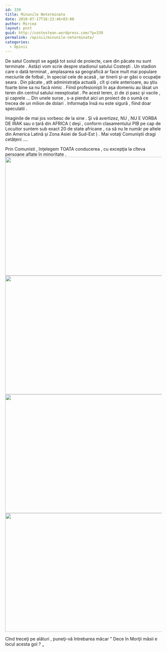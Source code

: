 ```yaml
---
id: 339
title: Minunile Neterminate
date: 2010-07-17T16:23:46+03:00
author: Mircea
layout: post
guid: http://costestean.wordpress.com/?p=339
permalink: /opinii/minunile-neterminate/
categories:
  - Opinii
---
```

De satul Costeşti se agaţă tot soiul de proiecte, care din păcate nu sunt terminate . Astăzi vom scrie despre stadionul satului Costeşti . Un stadion care o dată terminat , amplasarea sa geografică ar face mult mai populare meciurile de fotbal , în special cele de acasă , iar tinerii şi-ar găsi o ocupaţie seara . Din păcate , atît administraţia actuală , cît şi cele anterioare, au ştiu foarte bine sa nu facă nimic . Fiind profesionişti în aşa domeniu au lăsat un teren din centrul satului neexploatat . Pe acest teren, zi de zi pasc şi vacile , şi caprele &#8230; Din unele surse , s-a pierdut aici un proiect de o sumă ce trecea de un milion de dolari . Informaţia însă nu este sigură , fiind doar speculatii .

Imaginile de mai jos vorbesc de la sine . Şi vă avertizez, NU , NU E VORBA DE IRAK sau o ţară din AFRICA ( deşi , conform clasamentului PIB pe cap de Locuitor suntem sub exact 20 de state africane , ca să nu le număr pe altele din America Latină şi Zona Asiei de Sud-Est ) . Mai votaţi Comuniştii dragi cetăţeni &#8230;.

Prin Comunisti , înţelegem TOATA conducerea , cu excepţia la cîteva persoane aflate în minoritate .  
<a href="http://costestean.wordpress.com/2010/07/17/minunile-neterminate/image062/" rel="attachment wp-att-340"><img class="aligncenter size-full wp-image-340" title="Image062" src="http://costestean.files.wordpress.com/2010/07/image062.jpg" alt="" width="510" height="382" srcset="http://costestitv.ddev.local/wp-content/uploads/2010/07/image062.jpg 640w, http://costestitv.ddev.local/wp-content/uploads/2010/07/image062-300x225.jpg 300w, http://costestitv.ddev.local/wp-content/uploads/2010/07/image062-624x468.jpg 624w" sizes="(max-width: 510px) 100vw, 510px" /></a>  
<a href="http://costestean.wordpress.com/2010/07/17/minunile-neterminate/image204/" rel="attachment wp-att-341"><img class="aligncenter size-full wp-image-341" title="Image204" src="http://costestean.files.wordpress.com/2010/07/image204.jpg" alt="" width="510" height="382" srcset="http://costestitv.ddev.local/wp-content/uploads/2010/07/image204.jpg 640w, http://costestitv.ddev.local/wp-content/uploads/2010/07/image204-300x225.jpg 300w, http://costestitv.ddev.local/wp-content/uploads/2010/07/image204-624x468.jpg 624w" sizes="(max-width: 510px) 100vw, 510px" /></a>  
<a href="http://costestean.wordpress.com/2010/07/17/minunile-neterminate/image205/" rel="attachment wp-att-342"><img class="aligncenter size-full wp-image-342" title="Image205" src="http://costestean.files.wordpress.com/2010/07/image205.jpg" alt="" width="510" height="382" srcset="http://costestitv.ddev.local/wp-content/uploads/2010/07/image205.jpg 640w, http://costestitv.ddev.local/wp-content/uploads/2010/07/image205-300x225.jpg 300w, http://costestitv.ddev.local/wp-content/uploads/2010/07/image205-624x468.jpg 624w" sizes="(max-width: 510px) 100vw, 510px" /></a>  
<a href="http://costestean.wordpress.com/2010/07/17/minunile-neterminate/image206/" rel="attachment wp-att-343"><img class="aligncenter size-full wp-image-343" title="Image206" src="http://costestean.files.wordpress.com/2010/07/image206.jpg" alt="" width="510" height="382" srcset="http://costestitv.ddev.local/wp-content/uploads/2010/07/image206.jpg 640w, http://costestitv.ddev.local/wp-content/uploads/2010/07/image206-300x225.jpg 300w, http://costestitv.ddev.local/wp-content/uploads/2010/07/image206-624x468.jpg 624w" sizes="(max-width: 510px) 100vw, 510px" /></a>

Cînd treceţi pe alături , puneţi-vă întrebarea măcar &#8221; Dece în Morţii măsii e locul acesta gol ? &#8222;